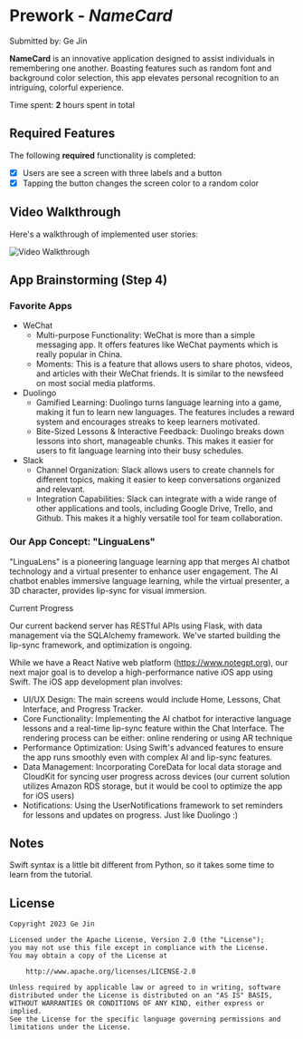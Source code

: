 # Prework - *NameCard*

Submitted by: Ge Jin

**NameCard** is an innovative application designed to assist individuals in remembering one another. Boasting features such as random font and background color selection, this app elevates personal recognition to an intriguing, colorful experience.

Time spent: **2** hours spent in total

## Required Features

The following **required** functionality is completed:

- [x] Users are see a screen with three labels and a button
- [x] Tapping the button changes the screen color to a random color
 
## Video Walkthrough

Here's a walkthrough of implemented user stories:

<img src='https://imgur.com/a/blMcm4j' title='Video Walkthrough' width='' alt='Video Walkthrough' />


## App Brainstorming (Step 4)

### Favorite Apps ###

* WeChat
    * Multi-purpose Functionality: WeChat is more than a simple messaging app. It offers features like WeChat payments which is really popular in China.
    * Moments: This is a feature that allows users to share photos, videos, and articles with their WeChat friends. It is similar to the newsfeed on most social media platforms. 
* Duolingo
    * Gamified Learning: Duolingo turns language learning into a game, making it fun to learn new languages. The features includes a reward system and encourages streaks to keep learners motivated.
    * Bite-Sized Lessons & Interactive Feedback: Duolingo breaks down lessons into short, manageable chunks. This makes it easier for users to fit language learning into their busy schedules.
* Slack
    * Channel Organization: Slack allows users to create channels for different topics, making it easier to keep conversations organized and relevant.
    * Integration Capabilities: Slack can integrate with a wide range of other applications and tools, including Google Drive, Trello, and Github. This makes it a highly versatile tool for team collaboration.

### Our App Concept: "LinguaLens" ###

"LinguaLens" is a pioneering language learning app that merges AI chatbot technology and a virtual presenter to enhance user engagement. The AI chatbot enables immersive language learning, while the virtual presenter, a 3D character, provides lip-sync for visual immersion.

Current Progress

Our current backend server has RESTful APIs using Flask, with data management via the SQLAlchemy framework. We've started building the lip-sync framework, and optimization is ongoing.

While we have a React Native web platform (https://www.notegpt.org), our next major goal is to develop a high-performance native iOS app using Swift. The iOS app development plan involves:

* UI/UX Design:  The main screens would include Home, Lessons, Chat Interface, and Progress Tracker.
* Core Functionality: Implementing the AI chatbot for interactive language lessons and a real-time lip-sync feature within the Chat Interface. The rendering process can be either: online rendering or using AR technique
* Performance Optimization: Using Swift's advanced features to ensure the app runs smoothly even with complex AI and lip-sync features.
* Data Management: Incorporating CoreData for local data storage and CloudKit for syncing user progress across devices (our current solution utilizes Amazon RDS storage, but it would be cool to optimize the app for iOS users)
* Notifications: Using the UserNotifications framework to set reminders for lessons and updates on progress. Just like Duolingo :)


## Notes

Swift syntax is a little bit different from Python, so it takes some time to learn from the tutorial.

## License

    Copyright 2023 Ge Jin

    Licensed under the Apache License, Version 2.0 (the "License");
    you may not use this file except in compliance with the License.
    You may obtain a copy of the License at

        http://www.apache.org/licenses/LICENSE-2.0

    Unless required by applicable law or agreed to in writing, software
    distributed under the License is distributed on an "AS IS" BASIS,
    WITHOUT WARRANTIES OR CONDITIONS OF ANY KIND, either express or implied.
    See the License for the specific language governing permissions and
    limitations under the License.